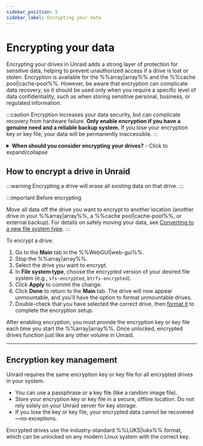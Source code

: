 ```yaml
---
sidebar_position: 5
sidebar_label: Encrypting your data
---
```


# Encrypting your data

Encrypting your drives in Unraid adds a strong layer of protection for sensitive data, helping to prevent unauthorized access if a drive is lost or stolen. Encryption is available for the %%array|array%% and the %%cache pool|cache-pool%%. However, be aware that encryption can complicate data recovery, so it should be used only when you require a specific level of data confidentiality, such as when storing sensitive personal, business, or regulated information.

:::caution
Encryption increases your data security, but can complicate recovery from hardware failure. **Only enable encryption if you have a genuine need and a reliable backup system.** If you lose your encryption key or key file, your data will be permanently inaccessible.
:::

<details>
<summary><strong>When should you consider encrypting your drives?</strong> - Click to expand/collapse</summary>

- You store confidential, regulated, or sensitive data on your Unraid server.
- You are concerned about data theft if a drive is physically removed or stolen.
- You need to comply with organizational or legal data protection requirements.

If you use Unraid mainly for home media or non-sensitive files, encryption may not be necessary and can complicate troubleshooting and recovery.
</details>

## How to encrypt a drive in Unraid

:::warning
Encrypting a drive will erase all existing data on that drive.
:::

:::important Before encrypting

Move all data off the drive you want to encrypt to another location (another drive in your %%array|array%%, a %%cache pool|cache-pool%%, or external backup). For details on safely moving your data, see [Converting to a new file system type](../../using-unraid-to/manage-storage/file-systems.md#converting-to-a-new-file-system-type).
:::

To encrypt a drive:

1. Go to the **Main** tab in the %%WebGUI|web-gui%%.
2. Stop the %%array|array%%.
3. Select the drive you want to encrypt.
4. In **File system type**, choose the encrypted version of your desired file system (e.g., `xfs-encrypted`, `btrfs-encrypted`).
5. Click **Apply** to commit the change.
6. Click **Done** to return to the **Main** tab. The drive will now appear unmountable, and you'll have the option to format unmountable drives.
7. Double-check that you have selected the correct drive, then [format it](../../using-unraid-to/manage-storage/file-systems.md#creating-a-file-system-formatting) to complete the encryption setup.

After enabling encryption, you must provide the encryption key or key file each time you start the %%array|array%%. Once unlocked, encrypted drives function just like any other volume in Unraid.

---

## Encryption key management

Unraid requires the same encryption key or key file for all encrypted drives in your system.  

- You can use a passphrase or a key file (like a random image file).
- Store your encryption key or key file in a secure, offline location. Do not rely solely on your Unraid server for key storage.
- If you lose the key or key file, your encrypted data cannot be recovered—no exceptions.

Encrypted drives use the industry-standard %%LUKS|luks%% format, which can be unlocked on any modern Linux system with the correct key.
